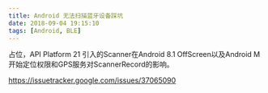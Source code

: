 ```yaml
---
title: Android 无法扫描蓝牙设备踩坑
date: 2018-09-04 19:15:10
tags: [Android, BLE]
---
```


占位，API Platform 21 引入的Scanner在Android 8.1 OffScreen以及Android M开始定位权限和GPS服务对ScannerRecord的影响。

https://issuetracker.google.com/issues/37065090

